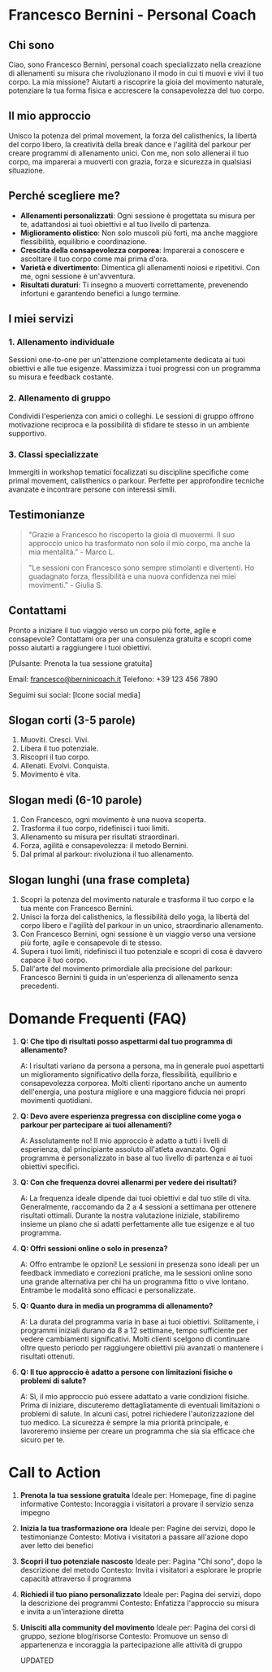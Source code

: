 # Francesco Bernini - Personal Coach

## Chi sono

Ciao, sono Francesco Bernini, personal coach specializzato nella creazione di allenamenti su misura che rivoluzionano il modo in cui ti muovi e vivi il tuo corpo. La mia missione? Aiutarti a riscoprire la gioia del movimento naturale, potenziare la tua forma fisica e accrescere la consapevolezza del tuo corpo.

## Il mio approccio

Unisco la potenza del primal movement, la forza del calisthenics, la libertà del corpo libero, la creatività della break dance e l'agilità del parkour per creare programmi di allenamento unici. Con me, non solo allenerai il tuo corpo, ma imparerai a muoverti con grazia, forza e sicurezza in qualsiasi situazione.

## Perché scegliere me?

- **Allenamenti personalizzati**: Ogni sessione è progettata su misura per te, adattandosi ai tuoi obiettivi e al tuo livello di partenza.
- **Miglioramento olistico**: Non solo muscoli più forti, ma anche maggiore flessibilità, equilibrio e coordinazione.
- **Crescita della consapevolezza corporea**: Imparerai a conoscere e ascoltare il tuo corpo come mai prima d'ora.
- **Varietà e divertimento**: Dimentica gli allenamenti noiosi e ripetitivi. Con me, ogni sessione è un'avventura.
- **Risultati duraturi**: Ti insegno a muoverti correttamente, prevenendo infortuni e garantendo benefici a lungo termine.

## I miei servizi

### 1. Allenamento individuale
Sessioni one-to-one per un'attenzione completamente dedicata ai tuoi obiettivi e alle tue esigenze. Massimizza i tuoi progressi con un programma su misura e feedback costante.

### 2. Allenamento di gruppo
Condividi l'esperienza con amici o colleghi. Le sessioni di gruppo offrono motivazione reciproca e la possibilità di sfidare te stesso in un ambiente supportivo.

### 3. Classi specializzate
Immergiti in workshop tematici focalizzati su discipline specifiche come primal movement, calisthenics o parkour. Perfette per approfondire tecniche avanzate e incontrare persone con interessi simili.

## Testimonianze

> "Grazie a Francesco ho riscoperto la gioia di muovermi. Il suo approccio unico ha trasformato non solo il mio corpo, ma anche la mia mentalità." - Marco L.

> "Le sessioni con Francesco sono sempre stimolanti e divertenti. Ho guadagnato forza, flessibilità e una nuova confidenza nei miei movimenti." - Giulia S.

## Contattami

Pronto a iniziare il tuo viaggio verso un corpo più forte, agile e consapevole? Contattami ora per una consulenza gratuita e scopri come posso aiutarti a raggiungere i tuoi obiettivi.

[Pulsante: Prenota la tua sessione gratuita]

Email: francesco@berninicoach.it
Telefono: +39 123 456 7890

Seguimi sui social:
[Icone social media]

## Slogan corti (3-5 parole)

1. Muoviti. Cresci. Vivi.
2. Libera il tuo potenziale.
3. Riscopri il tuo corpo.
4. Allenati. Evolvi. Conquista.
5. Movimento è vita.

## Slogan medi (6-10 parole)

1. Con Francesco, ogni movimento è una nuova scoperta.
2. Trasforma il tuo corpo, ridefinisci i tuoi limiti.
3. Allenamento su misura per risultati straordinari.
4. Forza, agilità e consapevolezza: il metodo Bernini.
5. Dal primal al parkour: rivoluziona il tuo allenamento.

## Slogan lunghi (una frase completa)

1. Scopri la potenza del movimento naturale e trasforma il tuo corpo e la tua mente con Francesco Bernini.
2. Unisci la forza del calisthenics, la flessibilità dello yoga, la libertà del corpo libero e l'agilità del parkour in un unico, straordinario allenamento.
3. Con Francesco Bernini, ogni sessione è un viaggio verso una versione più forte, agile e consapevole di te stesso.
4. Supera i tuoi limiti, ridefinisci il tuo potenziale e scopri di cosa è davvero capace il tuo corpo.
5. Dall'arte del movimento primordiale alla precisione del parkour: Francesco Bernini ti guida in un'esperienza di allenamento senza precedenti.
# Domande Frequenti (FAQ)

1. **Q: Che tipo di risultati posso aspettarmi dal tuo programma di allenamento?**

   A: I risultati variano da persona a persona, ma in generale puoi aspettarti un miglioramento significativo della forza, flessibilità, equilibrio e consapevolezza corporea. Molti clienti riportano anche un aumento dell'energia, una postura migliore e una maggiore fiducia nei propri movimenti quotidiani.

2. **Q: Devo avere esperienza pregressa con discipline come yoga o parkour per partecipare ai tuoi allenamenti?**

   A: Assolutamente no! Il mio approccio è adatto a tutti i livelli di esperienza, dal principiante assoluto all'atleta avanzato. Ogni programma è personalizzato in base al tuo livello di partenza e ai tuoi obiettivi specifici.

3. **Q: Con che frequenza dovrei allenarmi per vedere dei risultati?**

   A: La frequenza ideale dipende dai tuoi obiettivi e dal tuo stile di vita. Generalmente, raccomando da 2 a 4 sessioni a settimana per ottenere risultati ottimali. Durante la nostra valutazione iniziale, stabiliremo insieme un piano che si adatti perfettamente alle tue esigenze e al tuo programma.

4. **Q: Offri sessioni online o solo in presenza?**

   A: Offro entrambe le opzioni! Le sessioni in presenza sono ideali per un feedback immediato e correzioni pratiche, ma le sessioni online sono una grande alternativa per chi ha un programma fitto o vive lontano. Entrambe le modalità sono efficaci e personalizzate.

5. **Q: Quanto dura in media un programma di allenamento?**

   A: La durata del programma varia in base ai tuoi obiettivi. Solitamente, i programmi iniziali durano da 8 a 12 settimane, tempo sufficiente per vedere cambiamenti significativi. Molti clienti scelgono di continuare oltre questo periodo per raggiungere obiettivi più avanzati o mantenere i risultati ottenuti.

6. **Q: Il tuo approccio è adatto a persone con limitazioni fisiche o problemi di salute?**

   A: Sì, il mio approccio può essere adattato a varie condizioni fisiche. Prima di iniziare, discuteremo dettagliatamente di eventuali limitazioni o problemi di salute. In alcuni casi, potrei richiedere l'autorizzazione del tuo medico. La sicurezza è sempre la mia priorità principale, e lavoreremo insieme per creare un programma che sia sia efficace che sicuro per te.

# Call to Action

1. **Prenota la tua sessione gratuita**
   Ideale per: Homepage, fine di pagine informative
   Contesto: Incoraggia i visitatori a provare il servizio senza impegno

2. **Inizia la tua trasformazione ora**
   Ideale per: Pagine dei servizi, dopo le testimonianze
   Contesto: Motiva i visitatori a passare all'azione dopo aver letto dei benefici

3. **Scopri il tuo potenziale nascosto**
   Ideale per: Pagina "Chi sono", dopo la descrizione del metodo
   Contesto: Invita i visitatori a esplorare le proprie capacità attraverso il programma

4. **Richiedi il tuo piano personalizzato**
   Ideale per: Pagina dei servizi, dopo la descrizione dei programmi
   Contesto: Enfatizza l'approccio su misura e invita a un'interazione diretta

5. **Unisciti alla community del movimento**
   Ideale per: Pagina dei corsi di gruppo, sezione blog/risorse
   Contesto: Promuove un senso di appartenenza e incoraggia la partecipazione alle attività di gruppo

   UPDATED

